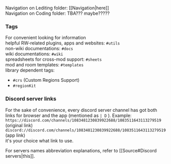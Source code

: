 Navigation on Lediting folder: [[Navigation|here]]  
Navigation on Coding folder: TBA??? maybe?????

### Tags  
For convenient looking for information  
helpful RW-related plugins, apps and websites: `#utils`  
non-wiki documentations: `#docs`  
wiki documentations: `#wiki`  
spreadsheets for cross-mod support: `#sheets`  
mod and room templates: `#templates`  
library dependent tags:   
- `#crs` (Custom Regions Support)  
- `#regionKit`

### Discord server links  
For the sake of convenience, every discord server channel has got both links for browser and the app (mentioned as ``| D`` ). Example:  
``https://discord.com/channels/1083481230839922688/1083511643113279519`` (original link)  
``discord://discord.com/channels/1083481230839922688/1083511643113279519`` (app link)  
it's your choice what link to use.

For servers names abbreviation explanations, refer to [[Source#Discord servers|this]].